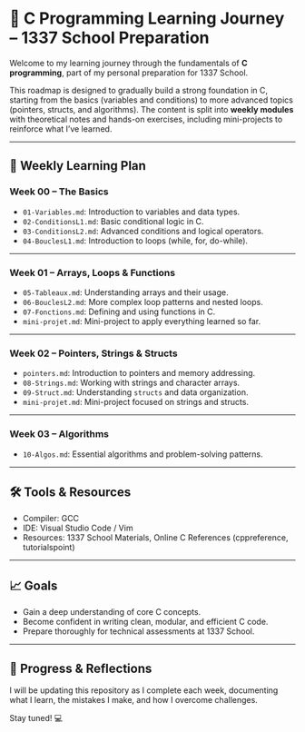 # 🚀 C Programming Learning Journey – 1337 School Preparation

Welcome to my learning journey through the fundamentals of **C programming**, part of my personal preparation for 1337 School.

This roadmap is designed to gradually build a strong foundation in C, starting from the basics (variables and conditions) to more advanced topics (pointers, structs, and algorithms). The content is split into **weekly modules** with theoretical notes and hands-on exercises, including mini-projects to reinforce what I’ve learned.

---

## 📅 Weekly Learning Plan

### **Week 00 – The Basics**
- `01-Variables.md`: Introduction to variables and data types.
- `02-ConditionsL1.md`: Basic conditional logic in C.
- `03-ConditionsL2.md`: Advanced conditions and logical operators.
- `04-BouclesL1.md`: Introduction to loops (while, for, do-while).

---

### **Week 01 – Arrays, Loops & Functions**
- `05-Tableaux.md`: Understanding arrays and their usage.
- `06-BouclesL2.md`: More complex loop patterns and nested loops.
- `07-Fonctions.md`: Defining and using functions in C.
- `mini-projet.md`: Mini-project to apply everything learned so far.

---

### **Week 02 – Pointers, Strings & Structs**
- `pointers.md`: Introduction to pointers and memory addressing.
- `08-Strings.md`: Working with strings and character arrays.
- `09-Struct.md`: Understanding `structs` and data organization.
- `mini-projet.md`: Mini-project focused on strings and structs.

---

### **Week 03 – Algorithms**
- `10-Algos.md`: Essential algorithms and problem-solving patterns.

---

## 🛠️ Tools & Resources

- Compiler: GCC
- IDE: Visual Studio Code / Vim
- Resources: 1337 School Materials, Online C References (cppreference, tutorialspoint)

---

## 📈 Goals

- Gain a deep understanding of core C concepts.
- Become confident in writing clean, modular, and efficient C code.
- Prepare thoroughly for technical assessments at 1337 School.

---

## 🧠 Progress & Reflections

I will be updating this repository as I complete each week, documenting what I learn, the mistakes I make, and how I overcome challenges.

Stay tuned! 💻
